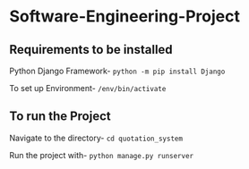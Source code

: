 # Software-Engineering-Project

## Requirements to be installed

Python Django Framework- ```python -m pip install Django```

To set up Environment- ```/env/bin/activate```

## To run the Project

Navigate to the directory- ```cd quotation_system```

Run the project with- ```python manage.py runserver```
